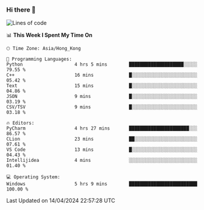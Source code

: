 ### Hi there 👋

<!--
**RoiexLee/RoiexLee** is a ✨ _special_ ✨ repository because its `README.md` (this file) appears on your GitHub profile.

Here are some ideas to get you started:

- 🔭 I’m currently working on ...
- 🌱 I’m currently learning ...
- 👯 I’m looking to collaborate on ...
- 🤔 I’m looking for help with ...
- 💬 Ask me about ...
- 📫 How to reach me: ...
- 😄 Pronouns: ...
- ⚡ Fun fact: ...
-->

<!--START_SECTION:waka-->
![Lines of code](https://img.shields.io/badge/From%20Hello%20World%20I%27ve%20Written-37.3%20thousand%20lines%20of%20code-blue)

📊 **This Week I Spent My Time On** 

```text
🕑︎ Time Zone: Asia/Hong_Kong

💬 Programming Languages: 
Python                   4 hrs 5 mins        ████████████████████░░░░░   79.55 % 
C++                      16 mins             █░░░░░░░░░░░░░░░░░░░░░░░░   05.42 % 
Text                     15 mins             █░░░░░░░░░░░░░░░░░░░░░░░░   04.86 % 
JSON                     9 mins              █░░░░░░░░░░░░░░░░░░░░░░░░   03.19 % 
CSV/TSV                  9 mins              █░░░░░░░░░░░░░░░░░░░░░░░░   03.18 % 

🔥 Editors: 
PyCharm                  4 hrs 27 mins       ██████████████████████░░░   86.57 % 
CLion                    23 mins             ██░░░░░░░░░░░░░░░░░░░░░░░   07.61 % 
VS Code                  13 mins             █░░░░░░░░░░░░░░░░░░░░░░░░   04.43 % 
Intellijidea             4 mins              ░░░░░░░░░░░░░░░░░░░░░░░░░   01.40 % 

💻 Operating System: 
Windows                  5 hrs 9 mins        █████████████████████████   100.00 % 
```


 Last Updated on 14/04/2024 22:57:28 UTC
<!--END_SECTION:waka-->
